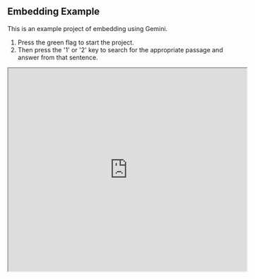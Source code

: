 ## Embedding Example

This is an example project of embedding using Gemini.

1. Press the green flag to start the project.
2. Then press the '1' or '2' key to search for the appropriate passage and answer from that sentence.

<iframe src="https://xcratch.github.io/editor/player#https://yokobond.github.io/xcx-gai/docs/GAI-embedding.sb3" width="540px" height="460px"></iframe>
